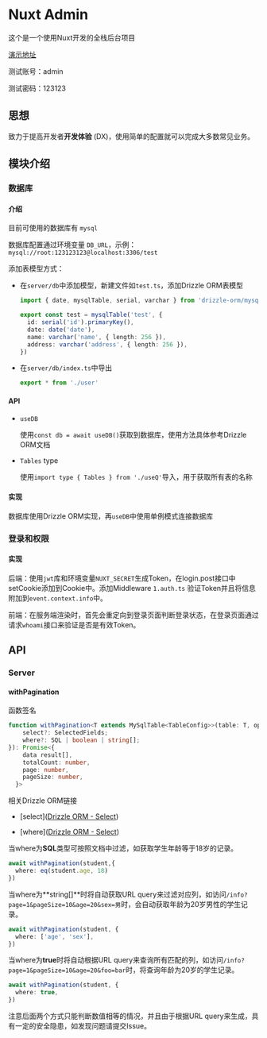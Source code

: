 # Nuxt Admin

这个是一个使用Nuxt开发的全栈后台项目

[演示地址](https://nuxt-admin.hellogjs.top/)

测试账号：admin

测试密码：123123

## 思想

致力于提高开发者**开发体验** (DX)，使用简单的配置就可以完成大多数常见业务。

## 模块介绍

### 数据库

#### 介绍

目前可使用的数据库有 `mysql`

数据库配置通过环境变量 `DB_URL`，示例：`mysql://root:123123123@localhost:3306/test`

添加表模型方式：

* 在`server/db`中添加模型，新建文件如`test.ts`，添加Drizzle ORM表模型
  ```ts
  import { date, mysqlTable, serial, varchar } from 'drizzle-orm/mysql-core'
  
  export const test = mysqlTable('test', {
    id: serial('id').primaryKey(),
    date: date('date'),
    name: varchar('name', { length: 256 }),
    address: varchar('address', { length: 256 }),
  })
  ```

* 在`server/db/index.ts`中导出
  ```ts
  export * from './user'
  ```

#### API

* `useDB`

    使用`const db = await useDB()`获取到数据库，使用方法具体参考Drizzle ORM文档

* `Tables` type

    使用`import type { Tables } from './useQ'`导入，用于获取所有表的名称

#### 实现

数据库使用Drizzle ORM实现，再`useDB`中使用单例模式连接数据库

### 登录和权限

#### 实现

后端：使用`jwt`库和环境变量`NUXT_SECRET`生成Token，在login.post接口中setCookie添加到Cookie中。添加Middleware `1.auth.ts` 验证Token并且将信息附加到`event.context.info`中。

前端：在服务端渲染时，首先会重定向到登录页面判断登录状态，在登录页面通过请求`whoami`接口来验证是否是有效Token。

## API

### Server

#### withPagination

函数签名

```ts
function withPagination<T extends MySqlTable<TableConfig>>(table: T, option?: {
    select?: SelectedFields;
    where?: SQL | boolean | string[];
}): Promise<{
    data result[],
    totalCount: number,
    page: number,
    pageSize: number,
  }>
```

相关Drizzle ORM链接

- [select]([Drizzle ORM - Select](https://orm.drizzle.team/docs/select))

- [where]([Drizzle ORM - Select](https://orm.drizzle.team/docs/select#filtering))

当where为**SQL**类型可按照文档中过滤，如获取学生年龄等于18岁的记录。

```ts
await withPagination(student,{
  where: eq(student.age, 18)
})
```

当where为**string[]**时将自动获取URL query来过滤对应列，如访问`/info?page=1&pageSize=10&age=20&sex=男`时，会自动获取年龄为20岁男性的学生记录。

```ts
await withPagination(student, {
  where: ['age', 'sex'],
})
```

当where为**true**时将自动根据URL query来查询所有匹配的列，如访问`/info?page=1&pageSize=10&age=20&foo=bar`时，将查询年龄为20岁的学生记录。

```ts
await withPagination(student, {
  where: true,
})
```

注意后面两个方式只能判断数值相等的情况，并且由于根据URL query来生成，具有一定的安全隐患，如发现问题请提交Issue。
